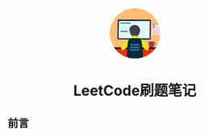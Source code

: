 <p align="center">
	<img alt="logo" src="/static/logo.png">
</p>
<h1 align="center" >LeetCode刷题笔记</h1>

## 前言


